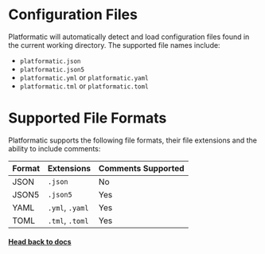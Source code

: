 # Configuration Files

Platformatic will automatically detect and load configuration files found in the current working directory. The supported file names include:

- `platformatic.json`
- `platformatic.json5`
- `platformatic.yml` or `platformatic.yaml`
- `platformatic.tml` or `platformatic.toml`


# Supported File Formats

Platformatic supports the following file formats, their file extensions and the ability to include comments:

| Format | Extensions         | Comments Supported |
|--------|--------------------|--------------------|
| JSON   | `.json`            | No                 |
| JSON5  | `.json5`           | Yes                |
| YAML   | `.yml`, `.yaml`    | Yes                |
| TOML   | `.tml`, `.toml`    | Yes                |


#### [Head back to docs](../docs/composer/configuration.md#configuration-files)